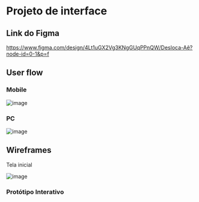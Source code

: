 
# Projeto de interface

 ## Link do Figma

 https://www.figma.com/design/4Lt1uGX2Vg3KNgGUqPPnQW/Desloca-Aê?node-id=0-1&p=f

 ## User flow

  ### Mobile

![image](https://github.com/user-attachments/assets/78037bf5-6ab8-4fff-a098-e92ac3cc5c3f)

  ### PC

![image](https://github.com/user-attachments/assets/1a0919e5-619e-42a5-bda6-60c1d70f48db)


## Wireframes

Tela inicial

![image](https://github.com/user-attachments/assets/5b4d09b8-daaf-440f-a6b2-2cea28eb382c)



### Protótipo Interativo

